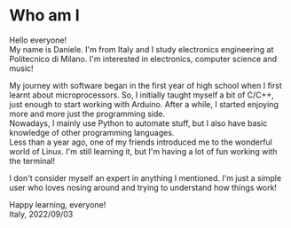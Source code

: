 # Who am I
Hello everyone!<br/>
My name is Daniele. I'm from Italy and I study electronics engineering at Politecnico di Milano.
I'm interested in electronics, computer science and music!

My journey with software began in the first year of high school when I first learnt about microprocessors.
So, I initially taught myself a bit of C/C++, just enough to start working with Arduino.
After a while, I started enjoying more and more just the programming side.<br/>
Nowadays, I mainly use Python to automate stuff, but I also have basic knowledge of other programming languages.<br/>
Less than a year ago, one of my friends introduced me to the wonderful world of Linux.
I'm still learning it, but I'm having a lot of fun working with the terminal!<br/>

I don't consider myself an expert in anything I mentioned.
I'm just a simple user who loves nosing around and trying to understand how things work!<br/>

Happy learning, everyone!
<br/>
Italy, 2022/09/03
